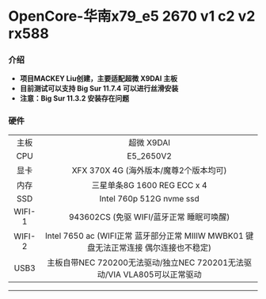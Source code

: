 # OpenCore-华南x79_e5 2670 v1 c2 v2 rx588

### 介绍
- **项目MACKEY Liu创建，主要适配超微 X9DAI 主板**
- **目前测试可以支持 Big Sur 11.7.4 可以进行丝滑安装**
- **注意：Big Sur 11.3.2 安装存在问题**
### 硬件 ###
|             |                                                       |
| :---------: | :---------------------------------------------------: |
| 主板         | 超微 X9DAI                                       |
| CPU         | E5_2650V2                                   |
| 显卡         | XFX 370X 4G (海外版本/魔尊2个版本均可)                |
| 内存         | 三星单条8G 1600 REG ECC x 4                        | 
| SSD         | Intel 760p 512G nvme ssd                       | 
| WIFI-1         | 943602CS (免驱 WIFI/蓝牙正常 睡眠可唤醒)                       | 
| WIFI-2         | Intel 7650 ac   (WIFI正常 蓝牙部分正常 MIIIW MWBK01 键盘无法正常连接 偶尔连接也不稳定)                     | 
| USB3          | 主板自带NEC 720200无法驱动/独立NEC 720201无法驱动/VIA VLA805可以正常驱动                    | 

---